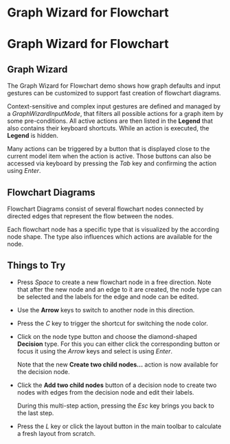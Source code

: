 <!--
 //////////////////////////////////////////////////////////////////////////////
 // @license
 // This file is part of yFiles for HTML 2.6.0.3.
 // Use is subject to license terms.
 //
 // Copyright (c) 2000-2024 by yWorks GmbH, Vor dem Kreuzberg 28,
 // 72070 Tuebingen, Germany. All rights reserved.
 //
 //////////////////////////////////////////////////////////////////////////////
-->
# Graph Wizard for Flowchart

# Graph Wizard for Flowchart

## Graph Wizard

The Graph Wizard for Flowchart demo shows how graph defaults and input gestures can be customized to support fast creation of flowchart diagrams.

Context-sensitive and complex input gestures are defined and managed by a _GraphWizardInputMode_, that filters all possible actions for a graph item by some pre-conditions. All active actions are then listed in the **Legend** that also contains their keyboard shortcuts. While an action is executed, the **Legend** is hidden.

Many actions can be triggered by a button that is displayed close to the current model item when the action is active. Those buttons can also be accessed via keyboard by pressing the _Tab_ key and confirming the action using _Enter_.

## Flowchart Diagrams

Flowchart Diagrams consist of several flowchart nodes connected by directed edges that represent the flow between the nodes.

Each flowchart node has a specific type that is visualized by the according node shape. The type also influences which actions are available for the node.

## Things to Try

- Press _Space_ to create a new flowchart node in a free direction. Note that after the new node and an edge to it are created, the node type can be selected and the labels for the edge and node can be edited.
- Use the **Arrow** keys to switch to another node in this direction.
- Press the _C_ key to trigger the shortcut for switching the node color.
- Click on the node type button and choose the diamond-shaped **Decision** type. For this you can either click the corresponding button or focus it using the _Arrow_ keys and select is using _Enter_.

  Note that the new **Create two child nodes...** action is now available for the decision node.

- Click the **Add two child nodes** button of a decision node to create two nodes with edges from the decision node and edit their labels.

  During this multi-step action, pressing the _Esc_ key brings you back to the last step.

- Press the _L_ key or click the layout button in the main toolbar to calculate a fresh layout from scratch.
